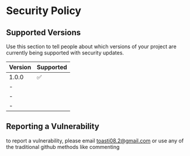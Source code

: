 # Security Policy

## Supported Versions

Use this section to tell people about which versions of your project are
currently being supported with security updates.

| Version | Supported          |
| ------- | ------------------ |
| 1.0.0   | :white_check_mark: |
| -       |                    |
| -       |                    |
| -       |                    |

## Reporting a Vulnerability

to report a vulnerability, please email toasti08.2@gmail.com or use any of the traditional github methods like commenting
